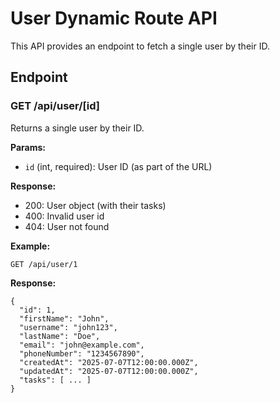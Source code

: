 # User Dynamic Route API

This API provides an endpoint to fetch a single user by their ID.

## Endpoint

### GET /api/user/[id]

Returns a single user by their ID.

**Params:**

- `id` (int, required): User ID (as part of the URL)

**Response:**

- 200: User object (with their tasks)
- 400: Invalid user id
- 404: User not found

**Example:**

```
GET /api/user/1
```

**Response:**

```
{
  "id": 1,
  "firstName": "John",
  "username": "john123",
  "lastName": "Doe",
  "email": "john@example.com",
  "phoneNumber": "1234567890",
  "createdAt": "2025-07-07T12:00:00.000Z",
  "updatedAt": "2025-07-07T12:00:00.000Z",
  "tasks": [ ... ]
}
```
